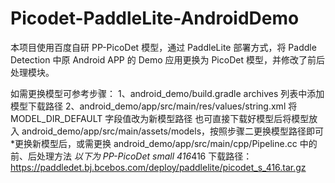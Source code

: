 # Picodet-PaddleLite-AndroidDemo
本项目使用百度自研 PP-PicoDet 模型，通过 PaddleLite 部署方式，将 Paddle Detection 中原 Android APP 的 Demo 应用更换为 PicoDet 模型，并修改了前后处理模块。

如需更换模型可参考步骤：
1、android_demo/build.gradle archives 列表中添加模型下载路径
2、android_demo/app/src/main/res/values/string.xml 将 MODEL_DIR_DEFAULT 字段值改为新模型路径
也可直接下载好模型后将模型放入 android_demo/app/src/main/assets/models，按照步骤二更换模型路径即可
*更换新模型后，或需更换 android_demo/app/src/main/cpp/Pipeline.cc 中的前、后处理方法
*以下为 PP-PicoDet small 416*416 下载路径：
  https://paddledet.bj.bcebos.com/deploy/paddlelite/picodet_s_416.tar.gz
